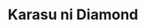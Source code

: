 --- 
title: "Karasu ni Diamond"
publishdate: "2019-6-16T16:48:46+02:00"
src: "https://365manga.net/manga/karasu-ni-diamond"
image: "https://data.365manga.net/images/thumbnails/16044-karasu-ni-diamond.jpg"
description: "Otomura may look scary with his tattoo and bleached blond hair but when he saves fellow college student Satori from an aggressive crow, Satori discovers that looks can be deceptive. The more he learns about Otomura, the more Satori likes his new friend, but getting his classmates to understand what he sees in this dangerous looking guy may bring more misunderstandings than enlightenment...unless you have a pushy crow on your…"
---
